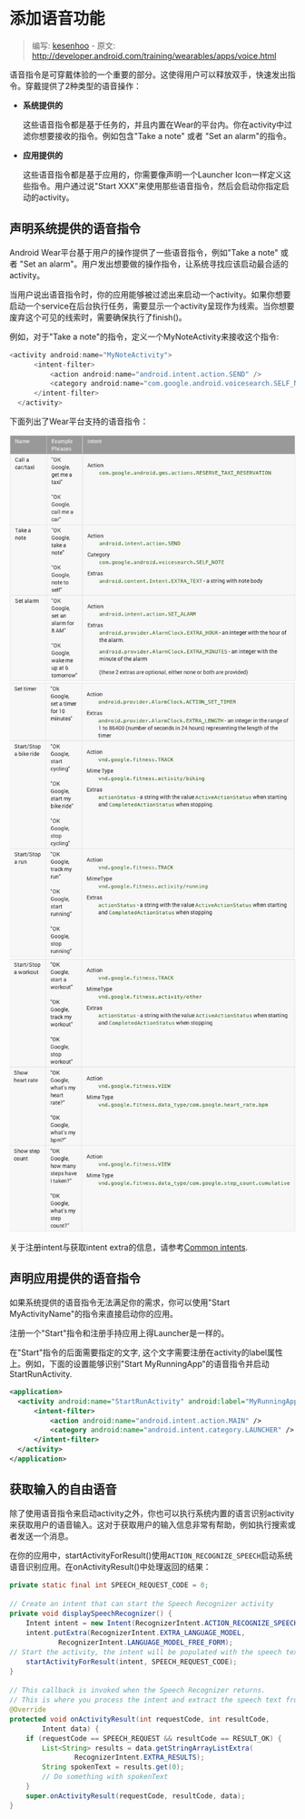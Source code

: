 # 添加语音功能

> 编写: [kesenhoo](https://github.com/kesenhoo) - 原文: <http://developer.android.com/training/wearables/apps/voice.html>

语音指令是可穿戴体验的一个重要的部分。这使得用户可以释放双手，快速发出指令。穿戴提供了2种类型的语音操作：

* **系统提供的**

  这些语音指令都是基于任务的，并且内置在Wear的平台内。你在activity中过滤你想要接收的指令。例如包含"Take a note" 或者 "Set an alarm"的指令。

* **应用提供的**

  这些语音指令都是基于应用的，你需要像声明一个Launcher Icon一样定义这些指令。用户通过说"Start XXX"来使用那些语音指令，然后会启动你指定启动的activity。

## 声明系统提供的语音指令

Android Wear平台基于用户的操作提供了一些语音指令，例如"Take a note" 或者 "Set an alarm"。用户发出想要做的操作指令，让系统寻找应该启动最合适的activity。

当用户说出语音指令时，你的应用能够被过滤出来启动一个activity。如果你想要启动一个service在后台执行任务，需要显示一个activity呈现作为线索。当你想要废弃这个可见的线索时，需要确保执行了finish()。

例如，对于"Take a note"的指令，定义一个MyNoteActivity来接收这个指令:

```java
<activity android:name="MyNoteActivity">
      <intent-filter>
          <action android:name="android.intent.action.SEND" />
          <category android:name="com.google.android.voicesearch.SELF_NOTE" />
      </intent-filter>
  </activity>
```

下面列出了Wear平台支持的语音指令：

![voice_intent_1](voice_intent_1.png)
![voice_intent_2](voice_intent_2.png)
![voice_intent_3](voice_intent_3.png)

关于注册intent与获取intent extra的信息，请参考[Common intents](http://developer.android.com/guide/components/intents-common.html).

## 声明应用提供的语音指令

如果系统提供的语音指令无法满足你的需求，你可以使用"Start MyActivityName"的指令来直接启动你的应用。

注册一个"Start"指令和注册手持应用上得Launcher是一样的。

在"Start"指令的后面需要指定的文字, 这个文字需要注册在activity的label属性上。例如，下面的设置能够识别"Start MyRunningApp"的语音指令并启动StartRunActivity.

```xml
<application>
  <activity android:name="StartRunActivity" android:label="MyRunningApp">
      <intent-filter>
          <action android:name="android.intent.action.MAIN" />
          <category android:name="android.intent.category.LAUNCHER" />
      </intent-filter>
  </activity>
</application>
```

## 获取输入的自由语音

除了使用语音指令来启动activity之外，你也可以执行系统内置的语言识别activity来获取用户的语音输入。这对于获取用户的输入信息非常有帮助，例如执行搜索或者发送一个消息。

在你的应用中，startActivityForResult()使用`ACTION_RECOGNIZE_SPEECH`启动系统语音识别应用。在onActivityResult()中处理返回的结果：

```java
private static final int SPEECH_REQUEST_CODE = 0;

// Create an intent that can start the Speech Recognizer activity
private void displaySpeechRecognizer() {
    Intent intent = new Intent(RecognizerIntent.ACTION_RECOGNIZE_SPEECH);
    intent.putExtra(RecognizerIntent.EXTRA_LANGUAGE_MODEL,
            RecognizerIntent.LANGUAGE_MODEL_FREE_FORM);
// Start the activity, the intent will be populated with the speech text
    startActivityForResult(intent, SPEECH_REQUEST_CODE);
}

// This callback is invoked when the Speech Recognizer returns.
// This is where you process the intent and extract the speech text from the intent.
@Override
protected void onActivityResult(int requestCode, int resultCode,
        Intent data) {
    if (requestCode == SPEECH_REQUEST && resultCode == RESULT_OK) {
        List<String> results = data.getStringArrayListExtra(
                RecognizerIntent.EXTRA_RESULTS);
        String spokenText = results.get(0);
        // Do something with spokenText
    }
    super.onActivityResult(requestCode, resultCode, data);
}
```
